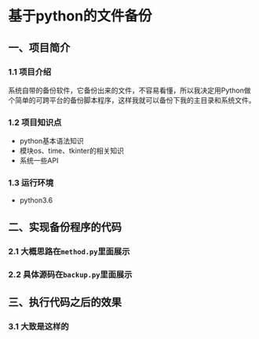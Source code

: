# 基于python的文件备份
## 一、项目简介
### 1.1 项目介绍
系统自带的备份软件，它备份出来的文件，不容易看懂，所以我决定用Python做个简单的可跨平台的备份脚本程序，这样我就可以备份下我的主目录和系统文件。
### 1.2 项目知识点
* python基本语法知识
* 模块os、time、tkinter的相关知识
* 系统一些API
### 1.3 运行环境
* python3.6
## 二、实现备份程序的代码
### 2.1 大概思路在`method.py`里面展示
### 2.2 具体源码在`backup.py`里面展示
## 三、执行代码之后的效果
### 3.1 大致是这样的
